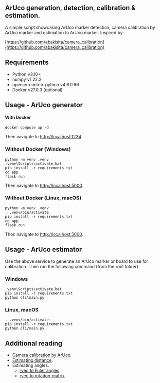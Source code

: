 ## ArUco generation, detection, calibration & estimation.
A simple script showcasing ArUco marker detection, camera calibration by ArUco marker and estimation to ArUco marker. Inspired by:

[https://github.com/abakisita/camera_calibration](https://github.com/abakisita/camera_calibration)

## Requirements
- Python v3.10+
- numpy v1.22.2
- opencv-contrib-python v4.6.0.66
- Docker v27.0.3 (optional)

## Usage - ArUco generator
#### With Docker
```
docker compose up -d
```
Then navigate to [http://localhost:1234](http://localhost:1234/).

### Without Docker (Windows)
```
python -m venv .venv
.venv\Scripts\activate.bat
pip install -r requirements.txt
cd app
flask run
```
Then navigate to [http://localhost:5000](http://localhost:5000/).
### Without Docker (Linux, macOS)
```
python -m venv .venv
. .venv/bin/activate
pip install -r requirements.txt
cd app
flask run
```
Then navigate to [http://localhost:5000](http://localhost:5000/).

## Usage - ArUco estimator
Use the above service to generate an ArUco marker or board to use for calibration. Then run the following command (from the root folder):
### Windows
```
.venv\Scripts\activate.bat
pip install -r requirements.txt
python cli\main.py
```
### Linux, macOS
```
. .venv/bin/activate
pip install -r requirements.txt
python cli/main.py
```

## Additional reading
- [Camera calibration by ArUco](https://docs.opencv.org/4.6.0/da/d13/tutorial_aruco_calibration.html).
- [Estimating distance](https://stackoverflow.com/questions/68032118/get-the-real-distance-between-two-opencv-aruco-markers).
- Estimating angles.
    - [rvec to Euler angles](https://learnopencv.com/rotation-matrix-to-euler-angles/).
    - [rvec to rotation-matrix](https://docs.opencv.org/4.6.0/d9/d0c/group__calib3d.html#ga61585db663d9da06b68e70cfbf6a1eac).
